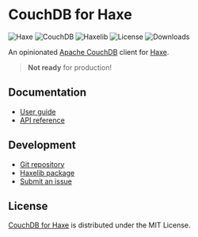 # CouchDB for Haxe
![Haxe](https://badgen.net/badge/haxe/%3E%3D4.3.0/green) ![CouchDB](https://badgen.net/badge/couchdb/%3E%3D3.3.0/green) ![Haxelib](https://badgen.net/haxelib/v/couchdb) ![License](https://badgen.net/haxelib/license/couchdb) ![Downloads](https://badgen.net/haxelib/d/couchdb)

An opinionated [Apache CouchDB](https://couchdb.apache.org) client for [Haxe](https://haxe.org).

> **Not ready** for production!

## Documentation
- [User guide](https://cedx.github.io/couchdb.hx)
- [API reference](https://cedx.github.io/couchdb.hx/api)

## Development
- [Git repository](https://github.com/cedx/couchdb.hx)
- [Haxelib package](https://lib.haxe.org/p/couchdb)
- [Submit an issue](https://github.com/cedx/couchdb.hx/issues)

## License
[CouchDB for Haxe](https://cedx.github.io/couchdb.hx) is distributed under the MIT License.

